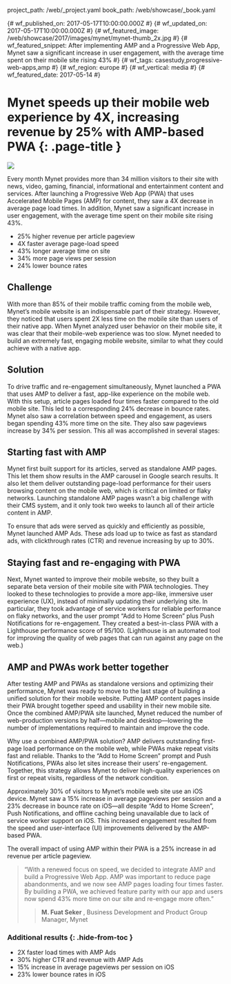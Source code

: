 project_path: /web/_project.yaml
book_path: /web/showcase/_book.yaml

{# wf_published_on: 2017-05-17T10:00:00.000Z #}
{# wf_updated_on: 2017-05-17T10:00:00.000Z #}
{# wf_featured_image: /web/showcase/2017/images/mynet/mynet-thumb_2x.jpg #}
{# wf_featured_snippet: After implementing AMP and a Progressive Web App, Mynet saw a significant increase in user engagement, with the average time spent on their mobile site rising 43% #}
{# wf_tags: casestudy,progressive-web-apps,amp #}
{# wf_region: europe #}
{# wf_vertical: media #}
{# wf_featured_date: 2017-05-14 #}

# Mynet speeds up their mobile web experience by 4X, increasing revenue by 25% with AMP-based PWA {: .page-title }

<img src="/web/showcase/2017/images/mynet/mynet-detail_2x.jpg" class="attempt-right">

Every month Mynet provides more than 34 million visitors to their site with
news, video, gaming, financial, informational and entertainment content and
services. After launching a Progressive Web App (PWA) that uses Accelerated
Mobile Pages (AMP) for content, they saw a 4X decrease in average page load
times. In addition, Mynet saw a significant increase in user engagement, with
the average time spent on their mobile site rising 43%.

* 25% higher revenue per article pageview
* 4X faster average page-load speed
* 43% longer average time on site
* 34% more page views per session
* 24% lower bounce rates

<div class="clearfix"></div>
 
## Challenge

With more than 85% of their mobile traffic coming from the mobile web, Mynet’s
mobile website is an indispensable part of their strategy. However, they noticed
that users spent 2X less time on the mobile site than users of their native app.
When Mynet analyzed user behavior on their mobile site, it was clear that their
mobile-web experience was too slow. Mynet needed to build an extremely fast,
engaging mobile website, similar to what they could achieve with a native app.
 
## Solution

To drive traffic and re-engagement simultaneously, Mynet launched a PWA that
uses AMP to deliver a fast, app-like experience on the mobile web. With this
setup, article pages loaded four times faster compared to the old mobile site.
This led to a corresponding 24% decrease in bounce rates. Mynet also saw a
correlation between speed and engagement, as users began spending 43% more time
on the site. They also saw pageviews increase by 34% per session. This all was
accomplished in several stages:
 
## Starting fast with AMP

Mynet first built support for its articles, served as standalone AMP pages. This
let them show results in the AMP carousel in Google search results. It also let
them deliver outstanding page-load performance for their users browsing content
on the mobile web, which is critical on limited or flaky networks. Launching
standalone AMP pages wasn’t a big challenge with their CMS system, and it only
took two weeks to launch all of their article content in AMP.
 
To ensure that ads were served as quickly and efficiently as possible, Mynet
launched AMP Ads. These ads load up to twice as fast as standard ads, with
clickthrough rates (CTR) and revenue increasing by up to 30%.
 
## Staying fast and re-engaging with PWA

Next, Mynet wanted to improve their mobile website, so they built a separate
beta version of their mobile site with PWA technologies. They looked to these
technologies to provide a more app-like, immersive user experience (UX), instead
of minimally updating their underlying site. In particular, they took advantage
of service workers for reliable performance on flaky networks, and the user
prompt “Add to Home Screen” plus Push Notifications for re-engagement. They
created a best-in-class PWA with a Lighthouse performance score of 95/100.
(Lighthouse is an automated tool for improving the quality of web pages that can
run against any page on the web.)
 
## AMP and PWAs work better together

After testing AMP and PWAs as standalone versions and optimizing their
performance, Mynet was ready to move to the last stage of building a unified
solution for their mobile website. Putting AMP content pages inside their PWA
brought together speed and usability in their new mobile site. Once the combined
AMP/PWA site launched, Mynet reduced the number of web-production versions by
half—mobile and desktop—lowering the number of implementations required to
maintain and improve the code.
 
Why use a combined AMP/PWA solution? AMP delivers outstanding first-page load
performance on the mobile web, while PWAs make repeat visits fast and reliable.
Thanks to the “Add to Home Screen” prompt and Push Notifications, PWAs also let
sites increase their users’ re-engagement. Together, this strategy allows Mynet
to deliver high-quality experiences on first or repeat visits, regardless of the
network condition.
 
Approximately 30% of visitors to Mynet’s mobile web site use an iOS device.
Mynet saw a 15% increase in average pageviews per session and a 23% decrease in
bounce rate on iOS—all despite “Add to Home Screen”, Push Notifications, and
offline caching being unavailable due to lack of service worker support on iOS.
This increased engagement resulted from the speed and user-interface (UI)
improvements delivered by the AMP-based PWA.
 
The overall impact of using AMP within their PWA is a 25% increase in ad revenue
per article pageview.
 
> “With a renewed focus on speed, we decided to integrate AMP and build a
> Progressive Web App. AMP was important to reduce page abandonments, and we
> now see AMP pages loading four times faster. By building a PWA, we achieved
> feature parity with our app and users now spend 43% more time on our site
> and re-engage more often.”
> > **M. Fuat Seker** , Business Development and Product Group Manager, Mynet
 
 
### Additional results {: .hide-from-toc }

* 2X faster load times with AMP Ads
* 30% higher CTR and revenue with AMP Ads
* 15% increase in average pageviews per session on iOS
* 23% lower bounce rates in iOS
